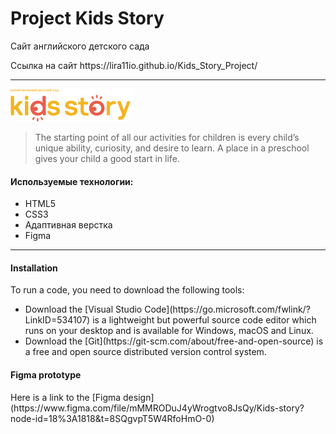 # Project Kids Story

<p>Сайт английского детского сада</p>
<p> Ссылка на сайт https://lira11io.github.io/Kids_Story_Project/</p>

___
![This is an image](/assets/images/logo.png)

>The starting point of all our activities for children is every child’s unique ability, curiosity, and desire to learn. A place in a preschool gives your child a good start in life.


#### Используемые технологии:
* HTML5
* CSS3
* Адаптивная верстка 
* Figma
___

#### Installation
<p> To run a code, you need to download the following tools:</p>
<ul>
  <li>Download the [Visual Studio Code](https://go.microsoft.com/fwlink/?LinkID=534107) is a lightweight but powerful source code editor which runs on your desktop and is available for Windows, macOS and Linux.</li>
  <li>Download the [Git](https://git-scm.com/about/free-and-open-source) is a free and open source distributed version control system.</li>
</ul>

#### Figma prototype
<p>Here is a link to the [Figma design](https://www.figma.com/file/mMMRODuJ4yWrogtvo8JsQy/Kids-story?node-id=18%3A1818&t=8SQgvpT5W4RfoHmO-0)</p>
